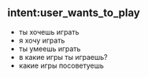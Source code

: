 ## intent:user_wants_to_play
- ты хочешь играть
- я хочу играть
- ты умеешь играть
- в какие игры ты играешь?
- какие игры посоветуешь